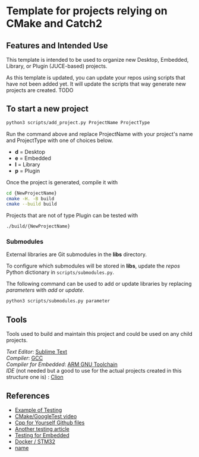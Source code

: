 # Template for projects relying on CMake and Catch2

## Features and Intended Use

This template is intended to be used to organize new Desktop, Embedded, Library, or Plugin (JUCE-based) projects.

As this template is updated, you can update your repos using scripts that have not been added yet. It will update the scripts that way generate new projects are created.  TODO


## To start a new project

```zsh
python3 scripts/add_project.py ProjectName ProjectType
```

Run the command above and replace ProjectName with your project's name and ProjectType with one of choices below.

- __d__ = Desktop  
- __e__ = Embedded  
- __l__ = Library  
- __p__ = Plugin  

Once the project is generated, compile it with

```zsh
cd {NewProjectName}
cmake -H. -B build 
cmake --build build
```

Projects that are not of type Plugin can be tested with

```zsh
./build/{NewProjectName}
```


### Submodules

External libraries are Git submodules in the __libs__ directory. 

To configure which submodules will be stored in __libs__, update the _repos_ Python dictionary in ```scripts/submodules.py```.

The following command can be used to add or update libraries by replacing _parameters_ with _add_ or _update_.

```zsh
python3 scripts/submodules.py parameter
```


## Tools

Tools used to build and maintain this project and could be used on any child projects.

_Text Editor_: [Sublime Text](https://www.sublimetext.com)  
_Compiler_: [GCC](https://gcc.gnu.org)  
_Compiler for Embedded_: [ARM GNU Toolchain](https://developer.arm.com/Tools%20and%20Software/GNU%20Toolchain)  
_IDE_ (not needed but a good to use for the actual projects created in this structure one is) : [Clion](https://www.jetbrains.com/clion/)   


## References

- [Example of Testing](https://github.com/cpp-for-yourself/lectures-and-homeworks/blob/main/lectures/googletest.md)
- [CMake/GoogleTest video](https://youtu.be/pxJoVRfpRPE?si=uQlkHhVwrA8shj2B)
- [Cpp for Yourself Github files](https://github.com/cpp-for-yourself/lectures-and-homeworks/)
- [Another testing article](https://interrupt.memfault.com/blog/unit-testing-basics)
- [Testing for Embedded](https://dev.blues.io/blog/embedded-c-unit-testing/)
- [Docker / STM32](https://www.beningo.com/using-docker-to-setup-an-stm32-build-environment/)
- [name](url)
